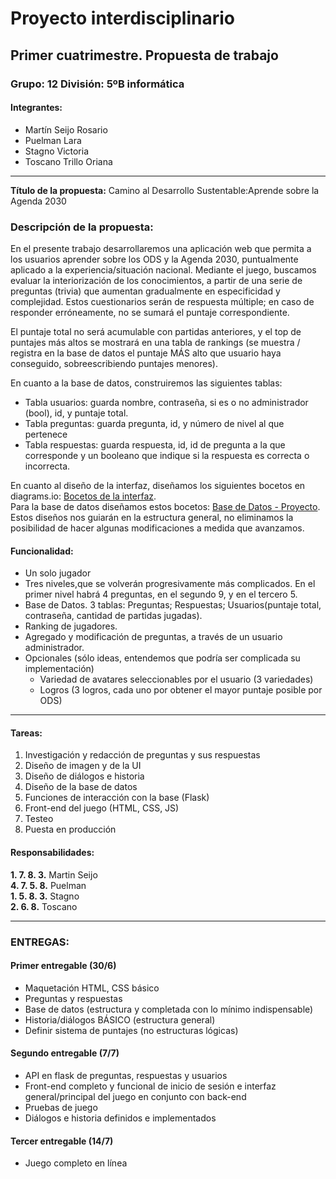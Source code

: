 # Proyecto interdisciplinario
## Primer cuatrimestre. Propuesta de trabajo                                                
### Grupo: **12**  División: **5ºB informática**   

#### Integrantes:  
- Martín Seijo Rosario
- Puelman Lara
- Stagno Victoria
- Toscano Trillo Oriana  
___  



**Título de la propuesta:** Camino al Desarrollo Sustentable:Aprende sobre la Agenda 2030

### Descripción de la propuesta:

En el presente trabajo desarrollaremos una aplicación web que permita a los usuarios aprender sobre los ODS y la Agenda 2030, puntualmente aplicado a la experiencia/situación nacional. Mediante el juego, buscamos evaluar la interiorización de los conocimientos, a partir de una serie de preguntas (trivia) que aumentan gradualmente en especificidad y complejidad. Estos cuestionarios serán de respuesta múltiple; en caso de responder erróneamente, no se sumará el puntaje correspondiente.  

El puntaje total no será acumulable con partidas anteriores, y el top de puntajes más altos se mostrará en una tabla de rankings (se muestra / registra en la base de datos el puntaje MÁS alto que usuario haya conseguido, sobreescribiendo puntajes menores).   

En cuanto a la base de datos, construiremos las siguientes tablas:  
- Tabla usuarios: guarda nombre, contraseña, si es o no administrador (bool), id, y puntaje total.
- Tabla preguntas: guarda pregunta, id, y número de nivel al que pertenece
- Tabla respuestas: guarda respuesta, id, id de pregunta a la que corresponde y un booleano que indique si la respuesta es correcta o incorrecta.
  
En cuanto al diseño de la interfaz, diseñamos los siguientes bocetos en diagrams.io: [Bocetos de la interfaz](https://drive.google.com/file/d/1S2DAb8B-5S2qTo1Ra5DOhwINeXf-MtvH/view?usp=sharing).  
Para la base de datos diseñamos estos bocetos: [Base de Datos - Proyecto](https://drive.google.com/file/d/15zUt-EUuNS-mehXxwX8Fq1oyrmf2P36r/view?usp=sharing).  
Estos diseños nos guiarán en la estructura general, no eliminamos la posibilidad de hacer algunas modificaciones a medida que avanzamos. 


#### Funcionalidad: 
- Un solo jugador
- Tres niveles,que se volverán progresivamente más complicados. En el primer nivel habrá 4 preguntas, en el segundo 9, y en 	el tercero 5.
- Base de Datos. 3 tablas: Preguntas; Respuestas; Usuarios(puntaje total, contraseña, cantidad de partidas jugadas).
- Ranking de jugadores.
- Agregado y modificación de preguntas, a través de un usuario administrador.
- Opcionales (sólo ideas, entendemos que podría ser complicada su implementación)
  - Variedad de avatares seleccionables por el usuario (3 variedades)
  - Logros (3 logros, cada uno por obtener el mayor puntaje posible por ODS)  

___  

#### Tareas:  
1. Investigación y redacción de preguntas y sus respuestas
2. Diseño de imagen y de la UI 
3. Diseño de diálogos e historia
4. Diseño de la base de datos
4. Funciones de interacción con la base (Flask) 
5. Front-end del juego (HTML, CSS, JS)
6. Testeo 
7. Puesta en producción  

#### Responsabilidades:
**1. 7. 8. 3.** Martin Seijo  
**4. 7. 5. 8.** Puelman  
**1. 5. 8. 3.** Stagno  
**2. 6. 8.** Toscano  
___  

### ENTREGAS:  
#### Primer entregable (30/6)  
- Maquetación HTML, CSS básico
- Preguntas y respuestas
- Base de datos (estructura y completada con lo mínimo indispensable)
- Historia/diálogos BÁSICO (estructura general)
- Definir sistema de puntajes (no estructuras lógicas)

#### Segundo entregable (7/7)  
- API en flask de preguntas, respuestas y usuarios
- Front-end completo y funcional de inicio de sesión e interfaz general/principal del juego en conjunto con back-end
- Pruebas de juego
- Diálogos e historia definidos e implementados

#### Tercer entregable (14/7)  
- Juego completo en línea




